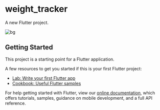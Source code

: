 # weight_tracker

A new Flutter project.

![bg](https://user-images.githubusercontent.com/17177508/130329698-dd6b525d-aabd-4a6d-8992-978125848c75.jpg)


## Getting Started

This project is a starting point for a Flutter application.

A few resources to get you started if this is your first Flutter project:

- [Lab: Write your first Flutter app](https://flutter.dev/docs/get-started/codelab)
- [Cookbook: Useful Flutter samples](https://flutter.dev/docs/cookbook)

For help getting started with Flutter, view our
[online documentation](https://flutter.dev/docs), which offers tutorials,
samples, guidance on mobile development, and a full API reference.

